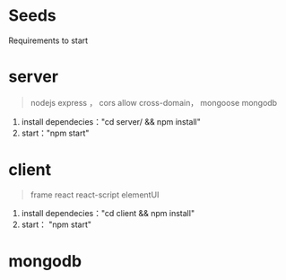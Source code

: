 # Seeds

Requirements to start

# server
> nodejs  express ，
cors allow cross-domain，
mongoose mongodb 

1. install dependecies："cd server/ && npm install"
2. start："npm start"

# client
> frame react react-script
elementUI
1. install dependecies："cd client && npm install"
2. start： "npm start"

# mongodb

